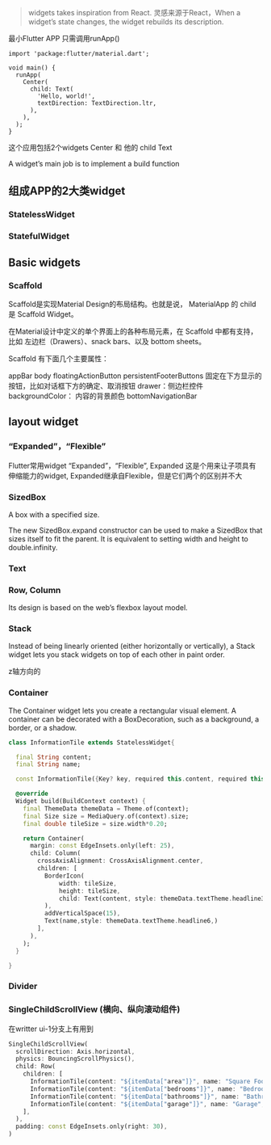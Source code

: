 > widgets takes inspiration from React. 灵感来源于React，When a widget’s state changes, the widget rebuilds its description.

最小Flutter APP 只需调用runApp()
```
import 'package:flutter/material.dart';

void main() {
  runApp(
    Center(
      child: Text(
        'Hello, world!',
        textDirection: TextDirection.ltr,
      ),
    ),
  );
}
```
这个应用包括2个widgets Center 和 他的 child Text

A widget’s main job is to implement a build function

## 组成APP的2大类widget
### StatelessWidget


### StatefulWidget



## Basic widgets

### Scaffold
Scaffold是实现Material Design的布局结构。也就是说， MaterialApp 的 child 是 Scaffold Widget。

在Material设计中定义的单个界面上的各种布局元素，在 Scaffold 中都有支持，比如 左边栏（Drawers）、snack bars、以及 bottom sheets。

Scaffold 有下面几个主要属性：

appBar
body
floatingActionButton
persistentFooterButtons 固定在下方显示的按钮，比如对话框下方的确定、取消按钮
drawer：侧边栏控件
backgroundColor： 内容的背景颜色
bottomNavigationBar

## layout widget

### “Expanded”，“Flexible”
Flutter常用widget “Expanded”，“Flexible”,
Expanded 这是个用来让子项具有伸缩能力的widget, Expanded继承自Flexible，但是它们两个的区别并不大

### SizedBox
A box with a specified size.

The new SizedBox.expand constructor can be used to make a SizedBox that sizes itself to fit the parent. It is equivalent to setting width and height to double.infinity.


### Text

### Row, Column
Its design is based on the web’s flexbox layout model.

### Stack
Instead of being linearly oriented (either horizontally or vertically), a Stack widget lets you stack widgets on top of each other in paint order. 

z轴方向的

### Container
The Container widget lets you create a rectangular visual element. A container can be decorated with a BoxDecoration, such as a background, a border, or a shadow. 

```dart
class InformationTile extends StatelessWidget{

  final String content;
  final String name;

  const InformationTile({Key? key, required this.content, required this.name}) : super(key: key);

  @override
  Widget build(BuildContext context) {
    final ThemeData themeData = Theme.of(context);
    final Size size = MediaQuery.of(context).size;
    final double tileSize = size.width*0.20;

    return Container(
      margin: const EdgeInsets.only(left: 25),
      child: Column(
        crossAxisAlignment: CrossAxisAlignment.center,
        children: [
          BorderIcon(
              width: tileSize,
              height: tileSize,
              child: Text(content, style: themeData.textTheme.headline3,)
          ),
          addVerticalSpace(15),
          Text(name,style: themeData.textTheme.headline6,)
        ],
      ),
    );
  }

}
```

### Divider



### SingleChildScrollView (横向、纵向滚动组件)
在writter ui-1分支上有用到
```dart
SingleChildScrollView(
  scrollDirection: Axis.horizontal,
  physics: BouncingScrollPhysics(),
  child: Row(
    children: [
      InformationTile(content: "${itemData["area"]}", name: "Square Foot",),
      InformationTile(content: "${itemData["bedrooms"]}", name: "Bedrooms",),
      InformationTile(content: "${itemData["bathrooms"]}", name: "Bathrooms",),
      InformationTile(content: "${itemData["garage"]}", name: "Garage",),
    ],
  ),
  padding: const EdgeInsets.only(right: 30),
)
```